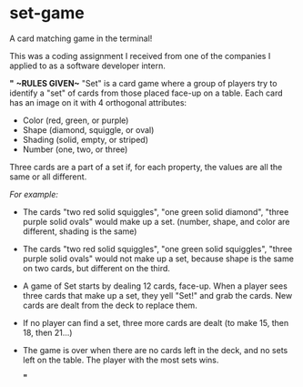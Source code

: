 # set-game
A card matching game in the terminal!

This was a coding assignment I received from one of the companies I applied to as a software developer intern.

**"**
**~RULES GIVEN~**
"Set" is a card game where a group of players try to identify a "set" of
cards from those placed face-up on a table.
Each card has an image on it with 4 orthogonal attributes:

 - Color (red, green, or purple)
 - Shape (diamond, squiggle, or oval)
 - Shading (solid, empty, or striped)
 - Number (one, two, or three)

Three cards are a part of a set if, for each property, the values are
all the same or all different.

*For example:*

- The cards "two red solid squiggles", "one green solid diamond",
  "three purple solid ovals" would make up a set. (number, shape, and color
  are different, shading is the same)

- The cards "two red solid squiggles", "one green solid squiggles",
  "three purple solid ovals" would not make up a set, because shape is the
   same on two cards, but different on the third.

- A game of Set starts by dealing 12 cards, face-up. When a player sees
   three cards that make up a set, they yell "Set!" and grab the cards.
   New cards are dealt from the deck to replace them.

- If no player can find a set, three more cards are dealt
  (to make 15, then 18, then 21...)
- The game is over when there are no cards left in the deck, and no
  sets left on the table. The player with the most sets wins.
  
  **"**
